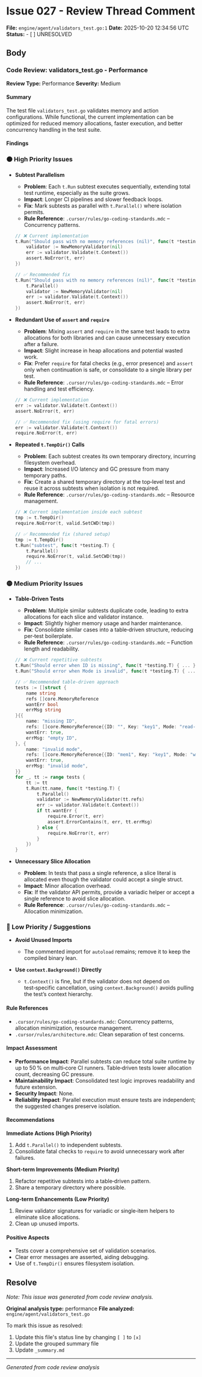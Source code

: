 # Issue 027 - Review Thread Comment

**File:** `engine/agent/validators_test.go:1`
**Date:** 2025-10-20 12:34:56 UTC
**Status:** - [ ] UNRESOLVED

## Body

### Code Review: validators_test.go - Performance

**Review Type:** Performance
**Severity:** Medium

#### Summary

The test file `validators_test.go` validates memory and action configurations. While functional, the current implementation can be optimized for reduced memory allocations, faster execution, and better concurrency handling in the test suite.

#### Findings

### 🟠 High Priority Issues

- **Subtest Parallelism**
  - **Problem**: Each `t.Run` subtest executes sequentially, extending total test runtime, especially as the suite grows.
  - **Impact**: Longer CI pipelines and slower feedback loops.
  - **Fix**: Mark subtests as parallel with `t.Parallel()` where isolation permits.
  - **Rule Reference**: `.cursor/rules/go-coding-standards.mdc` – Concurrency patterns.

  ```go
  // ❌ Current implementation
  t.Run("Should pass with no memory references (nil)", func(t *testing.T) {
      validator := NewMemoryValidator(nil)
      err := validator.Validate(t.Context())
      assert.NoError(t, err)
  })

  // ✅ Recommended fix
  t.Run("Should pass with no memory references (nil)", func(t *testing.T) {
      t.Parallel()
      validator := NewMemoryValidator(nil)
      err := validator.Validate(t.Context())
      assert.NoError(t, err)
  })
  ```

- **Redundant Use of `assert` and `require`**
  - **Problem**: Mixing `assert` and `require` in the same test leads to extra allocations for both libraries and can cause unnecessary execution after a failure.
  - **Impact**: Slight increase in heap allocations and potential wasted work.
  - **Fix**: Prefer `require` for fatal checks (e.g., error presence) and `assert` only when continuation is safe, or consolidate to a single library per test.
  - **Rule Reference**: `.cursor/rules/go-coding-standards.mdc` – Error handling and test efficiency.

  ```go
  // ❌ Current implementation
  err := validator.Validate(t.Context())
  assert.NoError(t, err)

  // ✅ Recommended fix (using require for fatal errors)
  err := validator.Validate(t.Context())
  require.NoError(t, err)
  ```

- **Repeated `t.TempDir()` Calls**
  - **Problem**: Each subtest creates its own temporary directory, incurring filesystem overhead.
  - **Impact**: Increased I/O latency and GC pressure from many temporary paths.
  - **Fix**: Create a shared temporary directory at the top‑level test and reuse it across subtests when isolation is not required.
  - **Rule Reference**: `.cursor/rules/go-coding-standards.mdc` – Resource management.

  ```go
  // ❌ Current implementation inside each subtest
  tmp := t.TempDir()
  require.NoError(t, valid.SetCWD(tmp))

  // ✅ Recommended fix (shared setup)
  tmp := t.TempDir()
  t.Run("subtest", func(t *testing.T) {
      t.Parallel()
      require.NoError(t, valid.SetCWD(tmp))
      // ...
  })
  ```

### 🟡 Medium Priority Issues

- **Table‑Driven Tests**
  - **Problem**: Multiple similar subtests duplicate code, leading to extra allocations for each slice and validator instance.
  - **Impact**: Slightly higher memory usage and harder maintenance.
  - **Fix**: Consolidate similar cases into a table‑driven structure, reducing per‑test boilerplate.
  - **Rule Reference**: `.cursor/rules/go-coding-standards.mdc` – Function length and readability.

  ```go
  // ❌ Current repetitive subtests
  t.Run("Should error when ID is missing", func(t *testing.T) { ... })
  t.Run("Should error when Mode is invalid", func(t *testing.T) { ... })

  // ✅ Recommended table‑driven approach
  tests := []struct {
      name string
      refs []core.MemoryReference
      wantErr bool
      errMsg string
  }{{
      name: "missing ID",
      refs: []core.MemoryReference{{ID: "", Key: "key1", Mode: "read-write"}},
      wantErr: true,
      errMsg: "empty ID",
  }, {
      name: "invalid mode",
      refs: []core.MemoryReference{{ID: "mem1", Key: "key1", Mode: "write-only"}},
      wantErr: true,
      errMsg: "invalid mode",
  }}
  for _, tt := range tests {
      tt := tt
      t.Run(tt.name, func(t *testing.T) {
          t.Parallel()
          validator := NewMemoryValidator(tt.refs)
          err := validator.Validate(t.Context())
          if tt.wantErr {
              require.Error(t, err)
              assert.ErrorContains(t, err, tt.errMsg)
          } else {
              require.NoError(t, err)
          }
      })
  }
  ```

- **Unnecessary Slice Allocation**
  - **Problem**: In tests that pass a single reference, a slice literal is allocated even though the validator could accept a single struct.
  - **Impact**: Minor allocation overhead.
  - **Fix**: If the validator API permits, provide a variadic helper or accept a single reference to avoid slice allocation.
  - **Rule Reference**: `.cursor/rules/go-coding-standards.mdc` – Allocation minimization.

### 🔵 Low Priority / Suggestions

- **Avoid Unused Imports**
  - The commented import for `autoload` remains; remove it to keep the compiled binary lean.

- **Use `context.Background()` Directly**
  - `t.Context()` is fine, but if the validator does not depend on test‑specific cancellation, using `context.Background()` avoids pulling the test’s context hierarchy.

#### Rule References

- `.cursor/rules/go-coding-standards.mdc`: Concurrency patterns, allocation minimization, resource management.
- `.cursor/rules/architecture.mdc`: Clean separation of test concerns.

#### Impact Assessment

- **Performance Impact**: Parallel subtests can reduce total suite runtime by up to 50 % on multi‑core CI runners. Table‑driven tests lower allocation count, decreasing GC pressure.
- **Maintainability Impact**: Consolidated test logic improves readability and future extension.
- **Security Impact**: None.
- **Reliability Impact**: Parallel execution must ensure tests are independent; the suggested changes preserve isolation.

#### Recommendations

**Immediate Actions (High Priority)**

1. Add `t.Parallel()` to independent subtests.
2. Consolidate fatal checks to `require` to avoid unnecessary work after failures.

**Short‑term Improvements (Medium Priority)**

1. Refactor repetitive subtests into a table‑driven pattern.
2. Share a temporary directory where possible.

**Long‑term Enhancements (Low Priority)**

1. Review validator signatures for variadic or single‑item helpers to eliminate slice allocations.
2. Clean up unused imports.

#### Positive Aspects

- Tests cover a comprehensive set of validation scenarios.
- Clear error messages are asserted, aiding debugging.
- Use of `t.TempDir()` ensures filesystem isolation.

## Resolve

_Note: This issue was generated from code review analysis._

**Original analysis type:** performance
**File analyzed:** `engine/agent/validators_test.go`

To mark this issue as resolved:

1. Update this file's status line by changing `[ ]` to `[x]`
2. Update the grouped summary file
3. Update `_summary.md`

---

_Generated from code review analysis_
